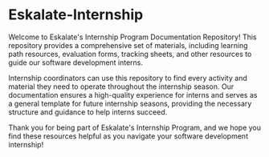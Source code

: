 # Eskalate-Internship
Welcome to Eskalate's Internship Program Documentation Repository! This repository provides a comprehensive set of materials, including learning path resources, evaluation forms, tracking sheets, and other resources to guide our software development interns.

Internship coordinators can use this repository to find every activity and material they need to operate throughout the internship season. Our documentation ensures a high-quality experience for interns and serves as a general template for future internship seasons, providing the necessary structure and guidance to help interns succeed.

Thank you for being part of Eskalate's Internship Program, and we hope you find these resources helpful as you navigate your software development internship!
